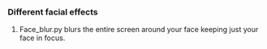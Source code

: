### Different facial effects

1) Face_blur.py blurs the entire screen around your face keeping just your face in focus.
